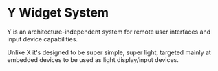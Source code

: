 # Y Widget System

Y is an architecture-independent system for remote user interfaces and input device capabilities.

Unlike X it's designed to be super simple, super light, targeted mainly at embedded devices to be used as light display/input devices.


